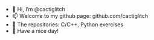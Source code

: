 - 👋 Hi, I’m @cactiglitch
- 📫 Welcome to my github page: github.com/cactiglitch
- 💾 The repositories: C/C++, Python exercises
- 🌱 Have a nice day! 

<!---
cactiglitch/cactiglitch is a ✨ special ✨ repository because its `README.md` (this file) appears on your GitHub profile.
You can click the Preview link to take a look at your changes.
--->
